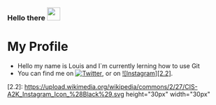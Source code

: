 ### Hello there <img src="https://raw.githubusercontent.com/Louis-bns/Louis-bns/master/waving_hand.gif" width="30px">


# My Profile
 * Hello my name is Louis and I`m currently lerning how to use Git
 * You can find me on [![Twitter][1.2]][1], or on [![Instagram][2.2]][2].



[1.2]: http://i.imgur.com/wWzX9uB.png 
[2.2]: https://upload.wikimedia.org/wikipedia/commons/2/27/CIS-A2K_Instagram_Icon_%28Black%29.svg height="30px" width="30px"

[1]: https://twitter.com/Louis71128600
[2]: https://www.instagram.com/bns.louis


